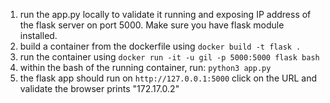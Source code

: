 1. run the app.py locally to validate it running and exposing IP address of the flask server on port 5000. Make sure you have flask module installed.
2. build a container from the dockerfile using `docker build -t flask .` 
3. run the container using `docker run -it -u gil -p 5000:5000 flask bash`
4. within the bash of the running container, run: `python3 app.py`
5. the flask app should run on `http://127.0.0.1:5000` click on the URL and validate the browser prints "172.17.0.2"